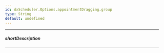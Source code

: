 ```yaml
---
id: dxScheduler.Options.appointmentDragging.group
type: String
default: undefined
---
```

---
##### shortDescription
<!-- Description goes here -->

---
<!-- Description goes here -->
